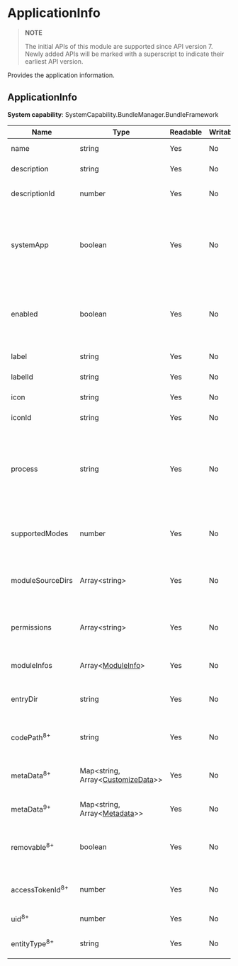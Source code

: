 # ApplicationInfo



> **NOTE**
>
> The initial APIs of this module are supported since API version 7. Newly added APIs will be marked with a superscript to indicate their earliest API version.



Provides the application information.

## ApplicationInfo

**System capability**: SystemCapability.BundleManager.BundleFramework



| Name                      | Type                                                        | Readable| Writable| Description                                      |
| -------------------------- | ------------------------------------------------------------ | ---- | ---- | ------------------------------------------ |
| name                       | string                                                       | Yes  | No  | Application name.                            |
| description                | string                                                       | Yes  | No  | Application description.                            |
| descriptionId              | number                                                       | Yes  | No  | Application description ID.                          |
| systemApp                  | boolean                                                      | Yes  | No  | Whether the application is a system application. The default value is **false**.       |
| enabled                    | boolean                                                      | Yes  | No  | Whether the application is enabled. The default value is **true**.      |
| label                      | string                                                       | Yes  | No  | Application label.                            |
| labelId                    | string                                                       | Yes  | No  | Application label ID.                          |
| icon                       | string                                                       | Yes  | No  | Application icon.                            |
| iconId                     | string                                                       | Yes  | No  | Application icon ID.                          |
| process                    | string                                                       | Yes  | No  | Process in which the application runs. If this parameter is not set, the bundle name is used.|
| supportedModes             | number                                                       | Yes  | No  | Running modes supported by the application.                    |
| moduleSourceDirs           | Array\<string>                                               | Yes  | No  | Relative paths for storing application resources.              |
| permissions                | Array\<string>                                               | Yes  | No  | Permissions required for accessing the application.                    |
| moduleInfos                | Array\<[ModuleInfo](js-apis-bundle-ModuleInfo.md)>           | Yes  | No  | Application module information.                        |
| entryDir                   | string                                                       | Yes  | No  | Path for storing application files.                    |
| codePath<sup>8+</sup>      | string                                                       | Yes  | No  | Installation directory of the application.                        |
| metaData<sup>8+</sup>      | Map\<string, Array\<[CustomizeData](js-apis-bundle-CustomizeData.md)>> | Yes  | No  | Custom metadata of the application.                    |
| metaData<sup>9+</sup>      | Map\<string, Array\<[Metadata](js-apis-bundle-Metadata.md)>> | Yes  | No  | Metadata of the application.                          |
| removable<sup>8+</sup>     | boolean                                                      | Yes  | No  | Whether the application is removable.                    |
| accessTokenId<sup>8+</sup> | number                                                       | Yes  | No  | Access token ID of the application.                   |
| uid<sup>8+</sup>           | number                                                       | Yes  | No  | UID of the application.                             |
| entityType<sup>8+</sup>    | string                                                       | Yes  | No  | Entity type of the application.                        |
